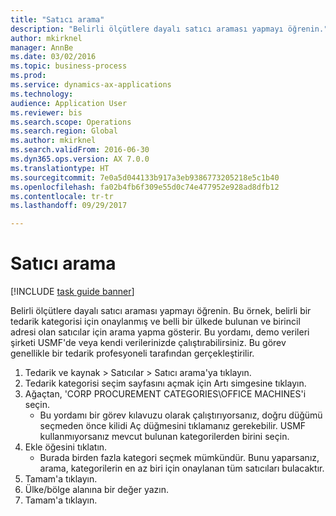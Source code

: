 ```yaml
--- 
title: "Satıcı arama"
description: "Belirli ölçütlere dayalı satıcı araması yapmayı öğrenin."
author: mkirknel
manager: AnnBe
ms.date: 03/02/2016
ms.topic: business-process
ms.prod: 
ms.service: dynamics-ax-applications
ms.technology: 
audience: Application User
ms.reviewer: bis
ms.search.scope: Operations
ms.search.region: Global
ms.author: mkirknel
ms.search.validFrom: 2016-06-30
ms.dyn365.ops.version: AX 7.0.0
ms.translationtype: HT
ms.sourcegitcommit: 7e0a5d044133b917a3eb9386773205218e5c1b40
ms.openlocfilehash: fa02b4fb6f309e55d0c74e477952e928ad8dfb12
ms.contentlocale: tr-tr
ms.lasthandoff: 09/29/2017

---
```

# <a name="search-for-vendors"></a>Satıcı arama

[!INCLUDE [task guide banner](../../includes/task-guide-banner.md)]

Belirli ölçütlere dayalı satıcı araması yapmayı öğrenin. Bu örnek, belirli bir tedarik kategorisi için onaylanmış ve belli bir ülkede bulunan ve birincil adresi olan satıcılar için arama yapma gösterir. Bu yordamı, demo verileri şirketi USMF'de veya kendi verilerinizde çalıştırabilirsiniz. Bu görev genellikle bir tedarik profesyoneli tarafından gerçekleştirilir.

1. Tedarik ve kaynak > Satıcılar > Satıcı arama'ya tıklayın.
2. Tedarik kategorisi seçim sayfasını açmak için Artı simgesine tıklayın.  
3. Ağaçtan, 'CORP PROCUREMENT CATEGORIES\OFFICE MACHINES'i seçin.
    * Bu yordamı bir görev kılavuzu olarak çalıştırıyorsanız, doğru düğümü seçmeden önce kilidi Aç düğmesini tıklamanız gerekebilir. USMF kullanmıyorsanız mevcut bulunan kategorilerden birini seçin.  
4. Ekle öğesini tıklatın.
    * Burada birden fazla kategori seçmek mümkündür. Bunu yaparsanız, arama, kategorilerin en az biri için onaylanan tüm satıcıları bulacaktır.  
5. Tamam'a tıklayın.
6. Ülke/bölge alanına bir değer yazın.
7. Tamam'a tıklayın.


